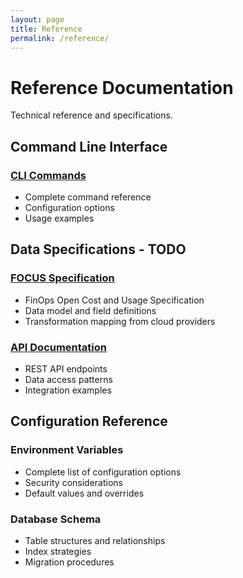 ```yaml
---
layout: page
title: Reference
permalink: /reference/
---
```


# Reference Documentation

Technical reference and specifications.

## Command Line Interface

### [CLI Commands](cli.md)
- Complete command reference
- Configuration options
- Usage examples

## Data Specifications - TODO

### [FOCUS Specification](focus.md) <!-- TODO: Create this file -->
- FinOps Open Cost and Usage Specification
- Data model and field definitions
- Transformation mapping from cloud providers

### [API Documentation](api.md) <!-- TODO: Create this file -->
- REST API endpoints
- Data access patterns
- Integration examples

## Configuration Reference

### Environment Variables <!-- TODO: Create dedicated env vars documentation -->
- Complete list of configuration options
- Security considerations
- Default values and overrides

### Database Schema <!-- TODO: Create database schema documentation -->
- Table structures and relationships
- Index strategies
- Migration procedures
